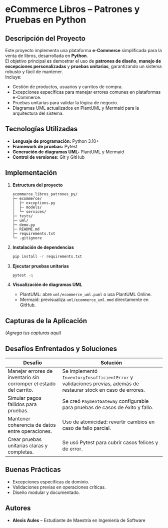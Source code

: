 
# eCommerce Libros – Patrones y Pruebas en Python

## Descripción del Proyecto
Este proyecto implementa una plataforma **e-Commerce** simplificada para la venta de libros, desarrollada en **Python**.  
El objetivo principal es demostrar el uso de **patrones de diseño**, **manejo de excepciones personalizadas** y **pruebas unitarias**, garantizando un sistema robusto y fácil de mantener.  
Incluye:
- Gestión de productos, usuarios y carritos de compra.
- Excepciones específicas para manejar errores comunes en plataformas e-Commerce.
- Pruebas unitarias para validar la lógica de negocio.
- Diagramas UML actualizados en PlantUML y Mermaid para la arquitectura del sistema.

## Tecnologías Utilizadas
- **Lenguaje de programación:** Python 3.10+
- **Framework de pruebas:** Pytest
- **Generación de diagramas UML:** PlantUML y Mermaid
- **Control de versiones:** Git y GitHub

## Implementación
1. **Estructura del proyecto**  
   ```
   ecommerce_libros_patrones_py/
   ├─ ecommerce/
   │  ├─ exceptions.py         
   │  ├─ models/               
   │  └─ services/             
   ├─ tests/                   
   ├─ uml/                     
   ├─ demo.py
   ├─ README.md
   ├─ requirements.txt
   └─ .gitignore
   ```

2. **Instalación de dependencias**  
   ```bash
   pip install -r requirements.txt
   ```

3. **Ejecutar pruebas unitarias**  
   ```bash
   pytest -q
   ```

4. **Visualización de diagramas UML**  
   - PlantUML: abre `uml/ecommerce_uml.puml` o usa PlantUML Online.  
   - Mermaid: previsualiza `uml/ecommerce_uml.mmd` directamente en GitHub.

## Capturas de la Aplicación
*(Agrega tus capturas aquí)*  

## Desafíos Enfrentados y Soluciones
| Desafío | Solución |
|---------|----------|
| Manejar errores de inventario sin corromper el estado del carrito. | Se implementó `InventoryInsufficientError` y validaciones previas, además de restaurar stock en caso de errores. |
| Simular pagos fallidos para pruebas. | Se creó `PaymentGateway` configurable para pruebas de casos de éxito y fallo. |
| Mantener coherencia de datos entre operaciones. | Uso de atomicidad: revertir cambios en caso de fallo parcial. |
| Crear pruebas unitarias claras y completas. | Se usó Pytest para cubrir casos felices y de error. |

## Buenas Prácticas
- Excepciones específicas de dominio.
- Validaciones previas en operaciones críticas.
- Diseño modular y documentado.

## Autores
- **Alexis Aules** – Estudiante de Maestría en Ingeniería de Software  

